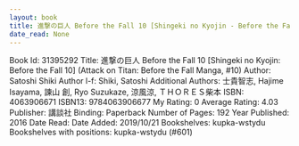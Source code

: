 ```yaml
---
layout: book
title: 進撃の巨人 Before the Fall 10 [Shingeki no Kyojin - Before the Fall 10] (Attack on Titan - Before the Fall Manga,  no. 10)
date_read: None
---
```


Book Id: 31395292
Title: 進撃の巨人 Before the Fall 10 [Shingeki no Kyojin: Before the Fall 10] (Attack on Titan: Before the Fall Manga, #10)
Author: Satoshi Shiki
Author l-f: Shiki, Satoshi
Additional Authors: 士貴智志, Hajime Isayama, 諫山 創, Ryo Suzukaze, 涼風涼, ＴＨＯＲＥＳ柴本
ISBN: 4063906671
ISBN13: 9784063906677
My Rating: 0
Average Rating: 4.03
Publisher: 講談社
Binding: Paperback
Number of Pages: 192
Year Published: 2016
Date Read: 
Date Added: 2019/10/21
Bookshelves: kupka-wstydu
Bookshelves with positions: kupka-wstydu (#601)

